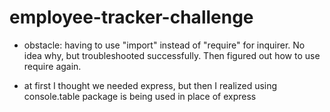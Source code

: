 # employee-tracker-challenge

- obstacle: having to use "import" instead of "require" for inquirer. No idea why, but troubleshooted successfully. Then figured out how to use require again.

- at first I thought we needed express, but then I realized using console.table package is being used in place of express
